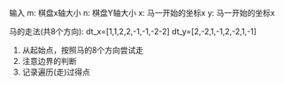 输入
    m: 棋盘x轴大小
    n: 棋盘Y轴大小
    x: 马一开始的坐标x
    y: 马一开始的坐标x

马的走法(共8个方向):
dt_x=[1,1,2,2,-1,-1,-2-2]
dt_y=[2,-2,1,-1,2,-2,1,-1]

1. 从起始点，按照马的8个方向尝试走
2. 注意边界的判断
3. 记录遍历(走)过得点

